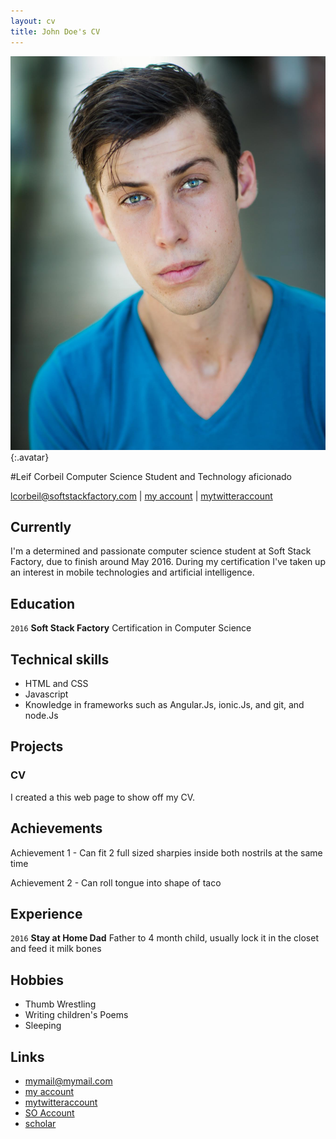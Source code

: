 ```yaml
---
layout: cv
title: John Doe's CV
---
```


![Leif](./media/LeifsHeadshot.jpg){:.avatar}

#Leif Corbeil
Computer Science Student and Technology aficionado

<div id="webaddress">
<a href="mailto:">lcorbeil@softstackfactory.com</a>
|
<i class="fa fa-github"></i> <a href="http://github.com/">my account</a>
|
<i class="fa fa-twitter"></i> <a href="http://twitter.com/">mytwitteraccount</a>
</div>


## Currently

I'm a determined and passionate computer science student at Soft Stack Factory, due to finish around May 2016. During my certification I've taken up an interest in mobile technologies and artificial intelligence.

## Education

`2016`
__Soft Stack Factory__ Certification in Computer Science

## Technical skills

* HTML and CSS
* Javascript
* Knowledge in frameworks such as Angular.Js, ionic.Js, and git, and node.Js

## Projects

### CV

I created a this web page to show off my CV.  

## Achievements

Achievement 1  - Can fit 2 full sized sharpies inside both nostrils at the same time

Achievement 2 - Can roll tongue into shape of taco

## Experience

`2016`
__Stay at Home Dad__ 
Father to 4 month child, usually lock it in the closet and feed it milk bones

## Hobbies

* Thumb Wrestling
* Writing children's Poems 
* Sleeping

## Links

* <i class="fa fa-envelope"></i> <a href="mailto:">mymail@mymail.com</a><br />
* <i class="fa fa-github"></i> <a href="http://github.com/">my account</a><br />
* <i class="fa fa-twitter"></i> <a href="http://twitter.com/">mytwitteraccount</a><br />
* <i class="fa fa-stack-overflow"></i> <a href="http://stackoverflow.com/">SO Account</a>
* <i class="fa fa-google"></i> <a href="http://scholar.google.com/">scholar</a>
